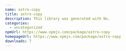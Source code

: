 ```yaml
---
name: astro-copy
title: astro-copy
description: This library was generated with Nx.
categories:
  - uncategorized
npmUrl: https://www.npmjs.com/package/astro-copy
homepageUrl: https://www.npmjs.com/package/astro-copy
downloads: 7
---
```


